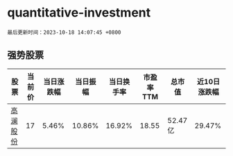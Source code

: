 # quantitative-investment

`最后更新时间：2023-10-18 14:07:45 +0800`

## 强势股票

|股票|当前价|当日涨跌幅|当日振幅|当日换手率|市盈率TTM|总市值|近10日涨跌幅|
|----|----|----|----|----|----|----|----|
|[高澜股份](https://xueqiu.com/S/SZ300499)|17|5.46%|10.86%|16.92%|18.55|52.47亿|29.47%|
